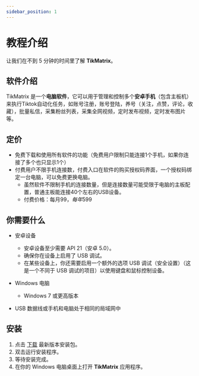 ```yaml
---
sidebar_position: 1
---
```


# 教程介绍

让我们在不到 5 分钟的时间里了解 **TikMatrix**。

## 软件介绍

TikMatrix 是一个**电脑软件**，它可以用于管理和控制多个**安卓手机**（包含主板机）来执行Tiktok自动化任务，如账号注册，账号登陆，养号（关注，点赞，评论，收藏），批量私信，采集粉丝列表，采集全网视频，定时发布视频，定时发布图片等。

## 定价

- 免费下载和使用所有软件的功能（免费用户限制只能连接1个手机，如果你连接了多个也只显示1个）
- 付费用户不限手机连接数，付费入口在软件的购买授权码界面，一个授权码绑定一台电脑，可以免费更换电脑。
  - 虽然软件不限制手机的连接数量，但是连接数量可能受限于电脑的主板配置，普通主板能连接40个左右的USB设备。
  - 付费价格：每月$99，每年$599

## 你需要什么

- 安卓设备
  - 安卓设备至少需要 API 21（安卓 5.0）。
  - 确保你在设备上启用了 USB 调试。
  - 在某些设备上，你还需要启用一个额外的选项 USB 调试（安全设置）（这是一个不同于 USB 调试的项目）以使用键盘和鼠标控制设备。

- Windows 电脑
  - Windows 7 或更高版本
- USB 数据线或手机和电脑处于相同的局域网中

## 安装

1. 点击 [下载](https://pro.api.tikmatrix.com/front-api/download) 最新版本安装包。
2. 双击运行安装程序。
3. 等待安装完成。
4. 在你的 Windows 电脑桌面上打开 **TikMatrix** 应用程序。
